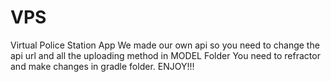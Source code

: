 # VPS
Virtual Police Station App
We made our own api so you need to change the api url and all the uploading method in MODEL Folder
You need to refractor and make changes in gradle folder.
ENJOY!!!
